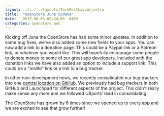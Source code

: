 ```yaml
---
layout: ../../../layouts/TechPostLayout.astro
title:  "OpenStore June Update"
date:   2017-06-03 00:24:00 -0400
categories: openstore web
---
```


Kicking off June the OpenStore has had some minor updates. In addition to some
bug fixes, we've also added some new fields to your apps. You can now add a
link to a donation page. This could be a Paypal link or a Patreon link, or
whatever you would like. This will hopefully encourage some people to donate
money to some of our great app developers. Included with the donation links
we have also added an option to include a support link. This could be a "mailto"
link or a link to a bug tracker.

In other non-development news, we recently consolidated our bug trackers into one
[central location on GitHub](https://github.com/UbuntuOpenStore/openstore-meta/issues).
We previously had bug trackers in both GitHub and Launchpad for different aspects
of the project. This didn't really make sense any more and we followed UBports'
lead in consolidating.

The OpenStore has grown by 6 times since we opened up to every app and we are
excited to see that grow further!
